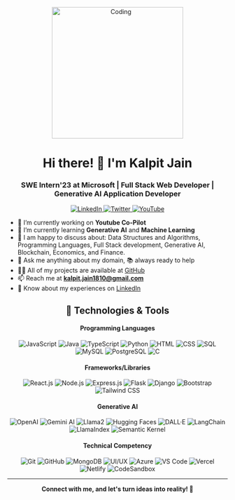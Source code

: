 <p align="center">
  <img width="300" src="https://miro.medium.com/v2/resize:fit:1360/format:webp/1*zVnWJtyGOX_kUIDm6ccCfQ.gif" alt="Coding">
</p>

<h1 align="center">Hi there! 👋 I'm Kalpit Jain</h1>
<h3 align="center">SWE Intern'23 at Microsoft | Full Stack Web Developer | Generative AI Application Developer</h3>

<p align="center">
  <a href="https://linkedin.com/in/kalpitjain18/" target="_blank">
    <img src="https://img.shields.io/badge/-LinkedIn-0077B5?style=flat-square&logo=linkedin&logoColor=white" alt="LinkedIn">
  </a>
  <a href="https://twitter.com/_kalpitjain_" target="_blank">
    <img src="https://img.shields.io/badge/-Twitter-1DA1F2?style=flat-square&logo=twitter&logoColor=white" alt="Twitter">
  </a>
  <a href="https://www.youtube.com/@kalpit_jain" target="_blank">
    <img src="https://img.shields.io/badge/-YouTube-FF0000?style=flat-square&logo=youtube&logoColor=white" alt="YouTube">
  </a>
</p>

- 🔭 I’m currently working on **Youtube Co-Pilot**
- 🌱 I’m currently learning **Generative AI** and **Machine Learning**
- 🤝 I am happy to discuss about: Data Structures and Algorithms, Programming Languages, Full Stack development, Generative AI, Blockchain, Economics, and Finance.
- 💬 Ask me anything about my domain, 📚 always ready to help
- 👨‍💻 All of my projects are available at [GitHub](https://github.com/kalpitjain)
- 📫 Reach me at **kalpit.jain1810@gmail.com**
- 📄 Know about my experiences on [LinkedIn](https://www.linkedin.com/in/kalpitjain18/)

<h2 align="center">🚀 Technologies & Tools</h2>

<h4 align="center">Programming Languages</h4>
<p align="center">
  <img src="https://img.shields.io/badge/-JavaScript-F7DF1E?style=flat-square&logo=javascript&logoColor=white" alt="JavaScript">
  <img src="https://img.shields.io/badge/-Java-007396?style=flat-square&logo=java&logoColor=white" alt="Java">
  <img src="https://img.shields.io/badge/-TypeScript-3178C6?style=flat-square&logo=typescript&logoColor=white" alt="TypeScript">
  <img src="https://img.shields.io/badge/-Python-3776AB?style=flat-square&logo=python&logoColor=white" alt="Python">
  <img src="https://img.shields.io/badge/-HTML-E34F26?style=flat-square&logo=html5&logoColor=white" alt="HTML">
  <img src="https://img.shields.io/badge/-CSS-1572B6?style=flat-square&logo=css3&logoColor=white" alt="CSS">
  <img src="https://img.shields.io/badge/-SQL-4479A1?style=flat-square&logo=sql&logoColor=white" alt="SQL">
  <img src="https://img.shields.io/badge/-MySQL-4479A1?style=flat-square&logo=mysql&logoColor=white" alt="MySQL">
  <img src="https://img.shields.io/badge/-PostgreSQL-336791?style=flat-square&logo=postgresql&logoColor=white" alt="PostgreSQL">
  <img src="https://img.shields.io/badge/-C-A8B9CC?style=flat-square&logo=c&logoColor=white" alt="C">
</p>

<h4 align="center">Frameworks/Libraries</h4>
<p align="center">
  <img src="https://img.shields.io/badge/-React.js-61DAFB?style=flat-square&logo=react&logoColor=white" alt="React.js">
  <img src="https://img.shields.io/badge/-Node.js-339933?style=flat-square&logo=node.js&logoColor=white" alt="Node.js">
  <img src="https://img.shields.io/badge/-Express.js-000000?style=flat-square&logo=express&logoColor=white" alt="Express.js">
  <img src="https://img.shields.io/badge/-Flask-000000?style=flat-square&logo=flask&logoColor=white" alt="Flask">
  <img src="https://img.shields.io/badge/-Django-092E20?style=flat-square&logo=django&logoColor=white" alt="Django">
  <img src="https://img.shields.io/badge/-Bootstrap-7952B3?style=flat-square&logo=bootstrap&logoColor=white" alt="Bootstrap">
  <img src="https://img.shields.io/badge/-Tailwind_CSS-38B2AC?style=flat-square&logo=tailwind-css&logoColor=white" alt="Tailwind CSS">
</p>

<h4 align="center">Generative AI</h4>
<p align="center">
  <img src="https://img.shields.io/badge/-OpenAI-0082C3?style=flat-square&logo=openai&logoColor=white" alt="OpenAI">
  <img src="https://img.shields.io/badge/-Gemini_AI-3F49CC?style=flat-square&logo=gemini-ai&logoColor=white" alt="Gemini AI">
  <img src="https://img.shields.io/badge/-Llama2-FFA07A?style=flat-square&logo=llama2&logoColor=white" alt="Llama2">
  <img src="https://img.shields.io/badge/-Hugging_Faces-1766B3?style=flat-square&logo=hugging-face&logoColor=white" alt="Hugging Faces">
  <img src="https://img.shields.io/badge/-DALL·E-000000?style=flat-square&logo=dalle&logoColor=white" alt="DALL·E">
  <img src="https://img.shields.io/badge/-LangChain-1E1E1E?style=flat-square&logo=langchain&logoColor=white" alt="LangChain">
  <img src="https://img.shields.io/badge/-LlamaIndex-FFA07A?style=flat-square&logo=llama-indiex&logoColor=white" alt="LlamaIndex">
  <img src="https://img.shields.io/badge/-Semantic_Kernel-6550E9?style=flat-square&logo=semantic-kernel&logoColor=white" alt="Semantic Kernel">
</p>

<h4 align="center">Technical Competency</h4>
<p align="center">
  <img src="https://img.shields.io/badge/-Git-F05032?style=flat-square&logo=git&logoColor=white" alt="Git">
  <img src="https://img.shields.io/badge/-GitHub-181717?style=flat-square&logo=github&logoColor=white" alt="GitHub">
  <img src="https://img.shields.io/badge/-MongoDB-4DB33D?style=flat-square&logo=mongodb&logoColor=white" alt="MongoDB">
  <img src="https://img.shields.io/badge/-UI/UX-4FC08D?style=flat-square" alt="UI/UX">
  <img src="https://img.shields.io/badge/-Azure-0089D6?style=flat-square&logo=microsoft-azure&logoColor=white" alt="Azure">
  <img src="https://img.shields.io/badge/-VS%20Code-007ACC?style=flat-square&logo=visual-studio-code&logoColor=white" alt="VS Code">
  <img src="https://img.shields.io/badge/-Vercel-000000?style=flat-square&logo=vercel&logoColor=white" alt="Vercel">
  <img src="https://img.shields.io/badge/-Netlify-00C7B7?style=flat-square&logo=netlify&logoColor=white" alt="Netlify">
  <img src="https://img.shields.io/badge/-CodeSandbox-000000?style=flat-square&logo=codesandbox&logoColor=white" alt="CodeSandbox">
</p>

<hr/>
<p align="center">
  <strong>
    Connect with me, and let's turn ideas into reality! 🚀
  </strong>
</p>
